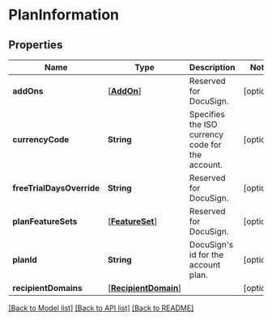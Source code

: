 # PlanInformation

## Properties
Name | Type | Description | Notes
------------ | ------------- | ------------- | -------------
**addOns** | [[**AddOn**](AddOn.md)] | Reserved for DocuSign. | [optional] 
**currencyCode** | **String** | Specifies the ISO currency code for the account. | [optional] 
**freeTrialDaysOverride** | **String** | Reserved for DocuSign. | [optional] 
**planFeatureSets** | [[**FeatureSet**](FeatureSet.md)] | Reserved for DocuSign. | [optional] 
**planId** | **String** | DocuSign&#39;s id for the account plan. | [optional] 
**recipientDomains** | [[**RecipientDomain**](RecipientDomain.md)] |  | [optional] 

[[Back to Model list]](../README.md#documentation-for-models) [[Back to API list]](../README.md#documentation-for-api-endpoints) [[Back to README]](../README.md)


